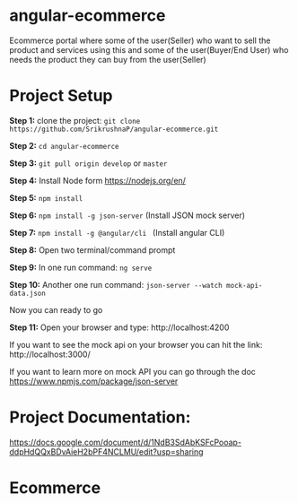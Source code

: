 # angular-ecommerce
Ecommerce portal where some of the user(Seller) who want to sell the product and services using this and some of the user(Buyer/End User) who needs the product they can buy from the user(Seller)

# Project Setup
**Step 1:** clone the project: ``` git clone https://github.com/SrikrushnaP/angular-ecommerce.git ```

**Step 2:** ``` cd angular-ecommerce ```

 **Step 3:** ``` git pull origin develop ``` or ``` master ``` 

**Step 4:** Install Node form  https://nodejs.org/en/

**Step 5:** ``` npm install ```

**Step 6:** ``` npm install -g json-server ``` (Install JSON mock server)

**Step 7:** ```npm install -g @angular/cli ``` (Install angular CLI)

**Step 8:** Open two terminal/command prompt  

**Step 9:** In one run command:   ``` ng serve ```

**Step 10:** Another one run command:  ``` json-server --watch mock-api-data.json ```


Now you can ready to go 

**Step 11:** Open your browser and type: http://localhost:4200

If you want to see the mock api on your browser you can hit the link: http://localhost:3000/

If you want to learn more on mock API you can go through the doc https://www.npmjs.com/package/json-server

# Project Documentation: 
https://docs.google.com/document/d/1NdB3SdAbKSFcPooap-ddpHdQQxBDvAieH2bPF4NCLMU/edit?usp=sharing
# Ecommerce
